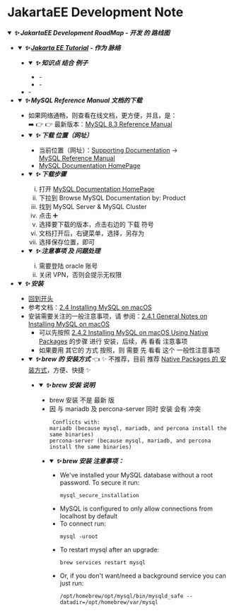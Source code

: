 # JakartaEE Development Note

<details open>
    <summary>
        <i><b>✨ JakartaEE Development RoadMap - 开发 的 路线图</b></i>
    </summary>
    <a id="jakartaee-development-note"></a>
    <ul type="disc">
        <li>
            <details open>
                <summary>
                    <i><b>✨ <a href="https://jakartaee.github.io/jakartaee-documentation/jakartaee-tutorial/current/index.html">Jakarta EE Tutorial</a> - 作为 脉络</b></i>
                </summary>
                <ul type="disc">
                    <li>
                        <details open>
                            <summary>
                                <i><b>✨ 知识点 结合 例子</b></i>
                            </summary>
                            <ul type="disc">
                                <li> - </li>
                                <li> - </li>
                            </ul>
                        </details>
                    </li>
                    <li>
                        -
                    </li>
                </ul>
            </details>
        </li>
        <li>
            <details open>
                <summary>
                    <i><b>✨ MySQL Reference Manual 文档的下载</b></i>
                </summary>
                <a id="mysql-reference-download-note" ></a>
                <ul type="disc">
                    <li>如果网络通畅，则查看在线文档，更方便，并且，是：<br>
                        ➡️ 👉 👉 最新版本：<a href="https://dev.mysql.com/doc/refman/8.3/en/">MySQL 8.3 Reference Manual</a>
                    <li>
                        <details open>
                            <summary>
                                <i><b>✨ 下载 位置（网址）</b></i>
                            </summary>
                            <a id="source-for-mysql-reference-download" ></a>
                            <ul type="disc">
                                <li>当前位置（网址）：<a href="https://docs.oracle.com/en-us/iaas/mysql-database/doc/supporting-documentation.html">Supporting Documentation</a>  -> <br><a href="https://dev.mysql.com/doc/refman/en/">MySQL Reference Manual</a></li>
                                <li><a href="https://dev.mysql.com/doc/refman/en/">MySQL Documentation HomePage</a></li>
                            </ul>
                        </details>
                    </li>
                    <li>
                        <details open>
                            <summary>
                                <i><b>✨ 下载步骤</b></i>
                            </summary>
                            <a id="mysql-reference-download-step-by-step" ></a>
                            <ol type="i">
                                <li>打开 <a href="https://dev.mysql.com/doc/">MySQL Documentation HomePage</a></li>
                                <li>下拉到 Browse MySQL Documentation by: Product</li>
                                <li>找到 MySQL Server & MySQL Cluster</li>
                                <li>点击 ➕</li>
                                <li>选择要下载的版本，点击右边的 下载 符号</li>
                                <li>文档打开后，右键菜单，选择，另存为</li>
                                <li>选择保存位置，即可</li>
                            </ol>
                        </details>
                    </li>
                    <li>
                        <details open>
                            <summary>
                                <i><b>✨ 注意事项 及 问题处理</b></i>
                            </summary>
                            <a id="note-and-troubleshooting-for-mysql-reference-download" ></a>
                            <ol type="i">
                                <li>需要登陆 oracle 账号</li>
                                <li>关闭 VPN，否则会提示无权限</li>
                            </ol>
                        </details>
                    </li>
                </ul>
            </details>
        </li>
        <li>
            <details open>
                <summary>
                    <i><b>✨ 安装</b></i>
                </summary>
                <a id="mysql-install-by-mode"></a>
                <ul type="disc">
                    <li>
                        <a href="#mysql-install-and-config-for-mac-note">回到开头</a>
                    </li>
                    <li>参考文档：<a href="https://dev.mysql.com/doc/refman/8.3/en/macos-installation.html">2.4 Installing MySQL on macOS</a></li>
                    <li>安装需要关注的一般注意事项，请 参阅：<a href="https://dev.mysql.com/doc/refman/8.3/en/macos-installation-notes.html">2.4.1 General Notes on Installing MySQL on macOS</a><br>
                        <ul>
                            <li>可以先按照 <a href="#mysql-install-on-macos-using-native-packages">2.4.2 Installing MySQL on macOS Using Native Packages</a> 的步骤 进行 安装，后续，再 看看 注意事项</li>
                            <li>如果要用 其它的 方式 按照，则 需要 先 看看 这个 一般性注意事项</li>
                        </ul>
                    </li>
                    <li>
                        <details open>
                            <summary>
                                <i><b>✨ brew 的 安装方式</b></i> 👈 ✨ 不推荐，目前 推荐 <a href="#mysql-install-on-macos-using-native-packages">Native Packages 的 安装方式</a>，方便、快捷 ✨
                            </summary>
                            <a id="mysql-install-by-brew-mode" ></a>
                            <ul type="disc">
                                <li>
                                    <details open>
                                        <summary>
                                            <i><b>✨ brew 安装 说明</b></i>
                                        </summary>
                                        <a id="explanation-for-mysql-install-by-brew-mode" ></a>
                                        <ul type="disc">
                                            <li>brew 安装 不是 最新 版</li>
                                            <li>因 与 mariadb 及 percona-server 同时 安装 会有 冲突
                                                <pre><code> Conflicts with:
mariadb (because mysql, mariadb, and percona install the same binaries)
percona-server (because mysql, mariadb, and percona install the same binaries)</code></pre>
                                            </li>
                                            <li>
                                                <details open>
                                                    <summary>
                                                        <i><b>✨ brew 安装 注意事项：</b></i>
                                                    </summary>
                                                    <a id="mysql-install-with-brew-note" ></a>
                                                    <ul type="disc">
                                                        <li>We've installed your MySQL database without a root password. To secure it run:
                                                            <pre><code>mysql_secure_installation</code></pre>
                                                        </li>
                                                        <li>MySQL is configured to only allow connections from localhost by default</li>
                                                        <li>To connect run:
                                                            <pre><code>mysql -uroot</code></pre>
                                                        </li>
                                                        <li>To restart mysql after an upgrade:
                                                            <pre><code>brew services restart mysql</code></pre>
                                                        </li>
                                                        <li>Or, if you don't want/need a background service you can just run:
                                                            <pre><code>/opt/homebrew/opt/mysql/bin/mysqld_safe --datadir=/opt/homebrew/var/mysql</code></pre>
                                                        </li>
                                                    </ul>
                                                </details>
                                            </li>
                                        </ul>
                                    </details>
                                </li>
